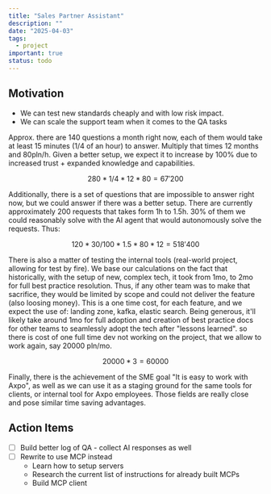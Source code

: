 ```yaml
---
title: "Sales Partner Assistant"
description: ""
date: "2025-04-03"
tags:
  - project
important: true
status: todo
---
```


## Motivation

- We can test new standards cheaply and with low risk impact.
- We can scale the support team when it comes to the QA tasks

Approx. there are 140 questions a month right now, each of them would take at
least 15 minutes (1/4 of an hour) to answer. Multiply that times 12 months and
80pln/h. Given a better setup, we expect it to increase by 100% due to increased
trust + expanded knowledge and capabilities.

$$
280 * 1/4 * 12 * 80 = 67'200
$$

Additionally, there is a set of questions that are impossible to answer right
now, but we could answer if there was a better setup. There are currently
approximately 200 requests that takes form 1h to 1.5h. 30% of them we could
reasonably solve with the AI agent that would autonomously solve the requests.
Thus:

$$
120 * 30 / 100 * 1.5 * 80 * 12 = 518'400
$$

There is also a matter of testing the internal tools (real-world project,
allowing for test by fire). We base our calculations on the fact that
historically, with the setup of new, complex tech, it took from 1mo, to 2mo for
full best practice resolution. Thus, if any other team was to make that
sacrifice, they would be limited by scope and could not deliver the feature
(also loosing money). This is a one time cost, for each feature, and we expect
the use of: landing zone, kafka, elastic search. Being generous, it'll likely
take around 1mo for full adoption and creation of best practice docs for other
teams to seamlessly adopt the tech after "lessons learned". so there is cost of
one full time dev not working on the project, that we allow to work again, say
20000 pln/mo.

$$
20000 * 3 = 60000
$$

Finally, there is the achievement of the SME goal "It is easy to work with Axpo",
as well as we can use it as a staging ground for the same tools for clients, or 
internal tool for Axpo employees. Those fields are really close and pose similar 
time saving advantages.

## Action Items

- [ ] Build better log of QA - collect AI responses as well
- [ ] Rewrite to use MCP instead
    - Learn how to setup servers
    - Research the current list of instructions for already built MCPs
    - Build MCP client 
